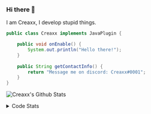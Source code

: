 ### Hi there 👋

I am Creaxx, I develop stupid things. 

```java
public class Creaxx implements JavaPlugin {

    public void onEnable() {
        System.out.println("Hello there!");
    }
    
    public String getContactInfo() {
        return "Message me on discord: Creaxx#0001";
    }
}
```

![Creaxx's Github Stats](https://github-readme-stats.vercel.app/api?username=CreaxxOG&show_icons=true&theme=dark&count_private=true)

<details>
  <summary>Code Stats</summary>

<!--START_SECTION:waka-->
![Code Time](http://img.shields.io/badge/Code%20Time-1%2C106%20hrs%206%20mins-blue)

![Lines of code](https://img.shields.io/badge/From%20Hello%20World%20I%27ve%20Written-166%20lines%20of%20code-blue)

**🐱 My GitHub Data** 

> 🏆 455 Contributions in the Year 2023
 > 
> 📦 66.2 kB Used in GitHub's Storage 
 > 
> 🚫 Not Opted to Hire
 > 
> 📜 4 Public Repositories 
 > 
> 🔑 2 Private Repositories  
 > 
**I'm an Early 🐤** 

```text
🌞 Morning       86 commits       ██░░░░░░░░░░░░░░░░░░░░░░░   08.90 % 
🌆 Daytime      444 commits       ███████████░░░░░░░░░░░░░░   45.96 % 
🌃 Evening      418 commits       ██████████░░░░░░░░░░░░░░░   43.27 % 
🌙 Night         18 commits       ░░░░░░░░░░░░░░░░░░░░░░░░░   01.86 % 

```
📅 **I'm Most Productive on Saturday** 

```text
Monday         115 commits       ███░░░░░░░░░░░░░░░░░░░░░░   11.90 % 
Tuesday        142 commits       ███░░░░░░░░░░░░░░░░░░░░░░   14.70 % 
Wednesday      119 commits       ███░░░░░░░░░░░░░░░░░░░░░░   12.32 % 
Thursday       111 commits       ██░░░░░░░░░░░░░░░░░░░░░░░   11.49 % 
Friday          91 commits       ██░░░░░░░░░░░░░░░░░░░░░░░   09.42 % 
Saturday       232 commits       ██████░░░░░░░░░░░░░░░░░░░   24.02 % 
Sunday         156 commits       ████░░░░░░░░░░░░░░░░░░░░░   16.15 % 

```


📊 **This Week I Spent My Time On** 

```text
💬 Programming Languages: 
Java                     17 hrs 42 mins      ████████████████████████░   96.45 % 
Kotlin                   20 mins             ░░░░░░░░░░░░░░░░░░░░░░░░░   01.88 % 
XML                      9 mins              ░░░░░░░░░░░░░░░░░░░░░░░░░   00.83 % 
YAML                     4 mins              ░░░░░░░░░░░░░░░░░░░░░░░░░   00.41 % 
GitIgnore file           4 mins              ░░░░░░░░░░░░░░░░░░░░░░░░░   00.37 % 

🔥 Editors: 
IntelliJ                 18 hrs 21 mins      █████████████████████████   100.00 % 

```

**I Mostly Code in Java** 

```text
Java                     14 repos            ████████████████░░░░░░░░░   63.64 % 
Kotlin                   7 repos             ████████░░░░░░░░░░░░░░░░░   31.82 % 
EJS                      1 repo              █░░░░░░░░░░░░░░░░░░░░░░░░   04.55 % 

```



 Last Updated on 09/02/2023 06:27:35 UTC
<!--END_SECTION:waka-->
</details>
